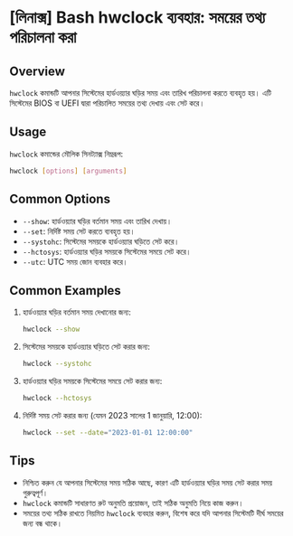 # [লিনাক্স] Bash hwclock ব্যবহার: সময়ের তথ্য পরিচালনা করা

## Overview
`hwclock` কমান্ডটি আপনার সিস্টেমের হার্ডওয়্যার ঘড়ির সময় এবং তারিখ পরিচালনা করতে ব্যবহৃত হয়। এটি সিস্টেমের BIOS বা UEFI দ্বারা পরিচালিত সময়ের তথ্য দেখায় এবং সেট করে।

## Usage
`hwclock` কমান্ডের মৌলিক সিনট্যাক্স নিম্নরূপ:

```bash
hwclock [options] [arguments]
```

## Common Options
- `--show`: হার্ডওয়্যার ঘড়ির বর্তমান সময় এবং তারিখ দেখায়।
- `--set`: নির্দিষ্ট সময় সেট করতে ব্যবহৃত হয়।
- `--systohc`: সিস্টেমের সময়কে হার্ডওয়্যার ঘড়িতে সেট করে।
- `--hctosys`: হার্ডওয়্যার ঘড়ির সময়কে সিস্টেমের সময়ে সেট করে।
- `--utc`: UTC সময় জোন ব্যবহার করে।

## Common Examples
1. হার্ডওয়্যার ঘড়ির বর্তমান সময় দেখানোর জন্য:
   ```bash
   hwclock --show
   ```

2. সিস্টেমের সময়কে হার্ডওয়্যার ঘড়িতে সেট করার জন্য:
   ```bash
   hwclock --systohc
   ```

3. হার্ডওয়্যার ঘড়ির সময়কে সিস্টেমের সময়ে সেট করার জন্য:
   ```bash
   hwclock --hctosys
   ```

4. নির্দিষ্ট সময় সেট করার জন্য (যেমন 2023 সালের 1 জানুয়ারি, 12:00):
   ```bash
   hwclock --set --date="2023-01-01 12:00:00"
   ```

## Tips
- নিশ্চিত করুন যে আপনার সিস্টেমের সময় সঠিক আছে, কারণ এটি হার্ডওয়্যার ঘড়ির সময় সেট করার সময় গুরুত্বপূর্ণ।
- `hwclock` কমান্ডটি সাধারণত রুট অনুমতি প্রয়োজন, তাই সঠিক অনুমতি নিয়ে কাজ করুন।
- সময়ের তথ্য সঠিক রাখতে নিয়মিত `hwclock` ব্যবহার করুন, বিশেষ করে যদি আপনার সিস্টেমটি দীর্ঘ সময়ের জন্য বন্ধ থাকে।